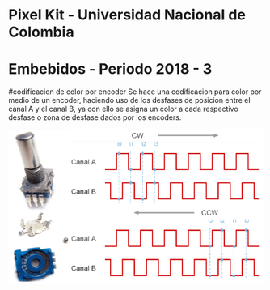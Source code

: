 # Pixel Kit - Universidad Nacional de Colombia

# Embebidos - Periodo 2018 - 3

#codificacion de color por encoder
Se hace una codificacion para color por medio de un encoder, haciendo uso de los desfases de posicion entre el canal A y el canal B, ya con ello se asigna un color a cada respectivo desfase o zona de desfase dados por los encoders.

![](https://raw.githubusercontent.com/NicolasRiascos/Pixel-Kit/master/encoder.png)

